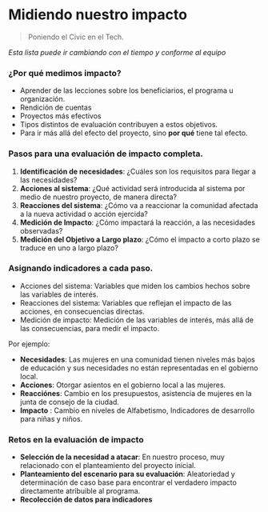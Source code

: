 # Midiendo nuestro impacto

> Poniendo el Civic en el Tech.

_Esta lista puede ir cambiando con el tiempo y conforme al equipo_

### ¿Por qué medimos impacto?

- Aprender de las lecciones sobre los beneficiarios, el programa u organización.
- Rendición de cuentas
- Proyectos más efectivos
- Tipos distintos de evaluación contribuyen a estos objetivos.
- Para ir más allá del efecto del proyecto, sino **por qué** tiene tal efecto.


### Pasos para una evaluación de impacto completa.

1.  **Identificación de necesidades**: ¿Cuáles son los requisitos para llegar a las necesidades?
2.  **Acciones al sistema**: ¿Qué actividad será introducida al sistema por medio de nuestro proyecto, de manera directa?
3.  **Reacciones del sistema**: ¿Cómo va a reaccionar la comunidad afectada a la nueva actividad o acción ejercida?
4.  **Medición de Impacto**: ¿Cómo impactará la reacción, a las necesidades observadas?
5.  **Medición del Objetivo a Largo plazo**: ¿Cómo el impacto a corto plazo se traduce en uno a largo plazo?

### Asignando indicadores a cada paso.

- Acciones del sistema: Variables que miden los cambios hechos sobre las variables de interés.
- Reacciones del sistema: Variables que reflejan el impacto de las acciones, en consecuencias directas.
- Medición de impacto: Medición de las variables de interés, más allá de las consecuencias, para medir el impacto.

Por ejemplo:

- **Necesidades**: Las mujeres en una comunidad tienen niveles más bajos de educación y sus necesidades no están representadas en el gobierno local.
- **Acciones**: Otorgar asientos en el gobierno local a las mujeres.
- **Reacciónes**: Cambio en los presupuestos, asistencia de mujeres en la junta de consejo de la ciudad.
- **Impacto** : Cambio en niveles de Alfabetismo, Indicadores de desarrollo para niñas y niños.

### Retos en la evaluación de impacto

- **Selección de la necesidad a atacar**: En nuestro proceso, muy relacionado con el planteamiento del proyecto inicial.
- **Planteamiento del escenario para su evaluación**: Aleatoriedad y determinación de caso base para encontrar el verdadero impacto directamente atribuible al programa.
- **Recolección de datos para indicadores**
